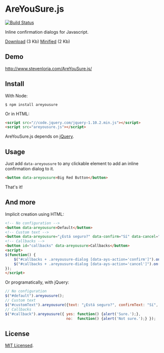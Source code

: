 # AreYouSure.js

[![Build Status](https://travis-ci.org/sloria/AreYouSure.js.png?branch=master)](https://travis-ci.org/sloria/AreYouSure.js)

Inline confirmation dialogs for Javascript.

[Download](https://raw.github.com/sloria/AreYouSure.js/master/areyousure.js) (3 Kb) [Minified](https://raw.github.com/sloria/AreYouSure.js/master/areyousure.min.js) (2 Kb)

## Demo

http://www.stevenloria.com/AreYouSure.js/

## Install

With Node:

```
$ npm install areyousure
```

Or in HTML:

```html
<script src="//code.jquery.com/jquery-1.10.2.min.js"></script>
<script src="areyousure.js"></script>
```

AreYouSure.js depends on [jQuery](http://jquery.com/).

## Usage

Just add `data-areyousure` to any clickable element to add an inline confirmation dialog to it.

```html
<button data-areyousure>Big Red Button</button>
```

That's it!

## And more

Implicit creation using HTML:

```html
<!-- No configuration -->
<button data-areyousure>Default</button>
<!-- Custom text -->
<button data-areyousure="¿Está seguro?" data-confirm="Sí" data-cancel="No">Custom Text</button>
<!-- Callbacks -->
<button id="callbacks" data-areyousure>Callbacks</button>
<script>
$(function() {
    $("#callbacks + .areyousure-dialog [data-ays-action='confirm']").on('click', function() {alert("Sure.");});
    $("#callbacks + .areyousure-dialog [data-ays-action='cancel']").on('click', function() {alert("Not sure.");});
});
</script>
```

Or programatically, with jQuery:

```javascript
// No configuration
$("#default").areyousure();
// Custom text
$("#customText").areyousure({text: "¿Está seguro?", confirmText: "Sí", cancelText: "No"});
// Callbacks
$("#callback").areyousure({ yes: function() {alert('Sure.');},
                            no:  function() {alert('Not sure.');} });
```

## License

[MIT Licensed](http://sloria.mit-license.org/).



